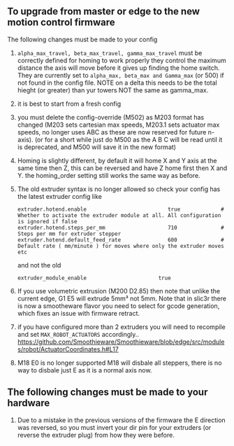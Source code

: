 To upgrade from master or edge to the new motion control firmware
-----------------------------------------------------------------

The following changes must be made to your config

1. ```alpha_max_travel, beta_max_travel, gamma_max_travel``` must be correctly defined for homing to work properly
   they control the maximum distance the axis will move before it gives up finding the home switch. They are currently set to ```alpha_max, beta_max and Gamma_max``` (or 500) if not found in the config file.
NOTE on a delta this needs to be the total hieght (or greater) than yur towers NOT the same as gamma_max.

2. it is best to start from a fresh config

3. you must delete the config-override (M502) as M203 format has changed (M203 sets cartesian max speeds, M203.1 sets actuator max speeds, no longer uses ABC as these are now reserved for future n-axis). (or for a short while just do M500 as the  A B C will be read until it is deprecated, and M500 will save it in the new format)

4. Homing is slightly different, by default it will home X and Y axis at the same time then Z, this can be reversed and have Z home first then X and Y.
   the homing_order setting still works the same way as before.

5. The old extruder syntax is no longer allowed so check your config has the latest extruder config like
   ```
   extruder.hotend.enable                          true             # Whether to activate the extruder module at all. All configuration is ignored if false
   extruder.hotend.steps_per_mm                    710              # Steps per mm for extruder stepper
   extruder.hotend.default_feed_rate               600              # Default rate ( mm/minute ) for moves where only the extruder moves
   etc
   ```
   
   and not the old
   
   ```
   extruder_module_enable                       true
   ```

6. If you use volumetric extrusion (M200 D2.85) then note that unlike the current edge, G1 E5 will extrude 5mm³ not 5mm. Note that in slic3r there is now a smootheware flavor you need to select for gcode generation, which fixes an issue with firmware retract.

7. if you have configured more than 2 extruders you will need to recompile and set ```MAX_ROBOT_ACTUATORS``` accordingly.. https://github.com/Smoothieware/Smoothieware/blob/edge/src/modules/robot/ActuatorCoordinates.h#L17

8. M18 E0 is no longer supported M18 will disbale all steppers, there is no way to disbale just E as it is a normal axis now.

The following changes must be made to your hardware
---------------------------------------------------

1. Due to a mistake in the previous versions of the firmware the E direction was reversed, so you must invert your dir pin for your extruders (or reverse the extruder plug) from how they were before.



